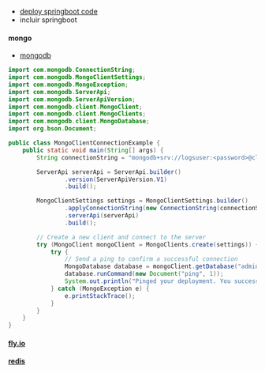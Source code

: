 - [deploy springboot code](https://github.com/todocodeacademy/clin_vet/tree/master/clinica_veterinaria)
- incluir springboot

#### mongo
- [mongodb](https://cloud.mongodb.com/v2/66354f14820bd01bda365c81#/overview?connectCluster=clusterdblogs0)
```java
import com.mongodb.ConnectionString;
import com.mongodb.MongoClientSettings;
import com.mongodb.MongoException;
import com.mongodb.ServerApi;
import com.mongodb.ServerApiVersion;
import com.mongodb.client.MongoClient;
import com.mongodb.client.MongoClients;
import com.mongodb.client.MongoDatabase;
import org.bson.Document;

public class MongoClientConnectionExample {
    public static void main(String[] args) {
        String connectionString = "mongodb+srv://logsuser:<password>@clusterdblogs0.hqk4hhz.mongodb.net/?retryWrites=true&w=majority&appName=clusterdblogs0";

        ServerApi serverApi = ServerApi.builder()
                .version(ServerApiVersion.V1)
                .build();

        MongoClientSettings settings = MongoClientSettings.builder()
                .applyConnectionString(new ConnectionString(connectionString))
                .serverApi(serverApi)
                .build();

        // Create a new client and connect to the server
        try (MongoClient mongoClient = MongoClients.create(settings)) {
            try {
                // Send a ping to confirm a successful connection
                MongoDatabase database = mongoClient.getDatabase("admin");
                database.runCommand(new Document("ping", 1));
                System.out.println("Pinged your deployment. You successfully connected to MongoDB!");
            } catch (MongoException e) {
                e.printStackTrace();
            }
        }
    }
}
```
#### [fly.io](https://fly.io/docs/languages-and-frameworks/dockerfile/)

#### [redis](https://console.upstash.com/redis/69c1da72-4477-4869-a86d-c0bf83c3abd7)